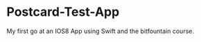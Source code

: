 Postcard-Test-App
=================

My first go at an IOS8 App using Swift and the bitfountain course.
